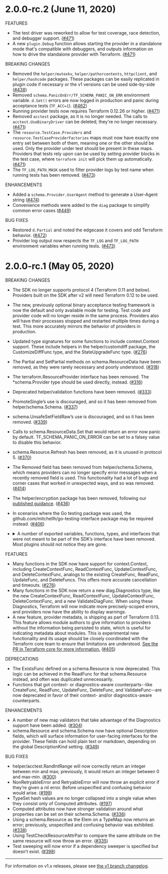 # 2.0.0-rc.2 (June 11, 2020)

FEATURES

* The test driver was reworked to allow for test coverage, race detection, and debugger support. ([#471](https://github.com/hashicorp/terraform-plugin-sdk/issues/471))
* A new `plugin.Debug` function allows starting the provider in a standalone mode that's compatible with debuggers, and outputs information on how to drive the standalone provider with Terraform. ([#471](https://github.com/hashicorp/terraform-plugin-sdk/issues/471))

BREAKING CHANGES

* Removed the `helper/mutexkv`, `helper/pathorcontents`, `httpclient`, and `helper/hashcode` packages. These packages can be easily replicated in plugin code if necessary or the v1 versions can be used side-by-side ([#438](https://github.com/hashicorp/terraform-plugin-sdk/issues/438))
* Removed `schema.PanicOnErr/TF_SCHEMA_PANIC_ON_ERR` environment variable. `d.Set()` errors are now logged in production and panic during acceptance tests (`TF_ACC=1`). ([#462](https://github.com/hashicorp/terraform-plugin-sdk/issues/462))
* Running provider tests now requires Terraform 0.12.26 or higher. ([#471](https://github.com/hashicorp/terraform-plugin-sdk/issues/471))
* Removed `acctest` package, as it is no longer needed. The calls to `acctest.UseBinaryDriver` can be deleted; they're no longer necessary. ([#471](https://github.com/hashicorp/terraform-plugin-sdk/issues/471))
* The `resource.TestCase.Providers` and `resource.TestCaseProviderFactories` maps must now have exactly one entry set between both of them, meaning one or the other should be used. Only the provider under test should be present in these maps. Providers that tests rely upon can be used by setting provider blocks in the test case, where `terraform init` will pick them up automatically. ([#471](https://github.com/hashicorp/terraform-plugin-sdk/issues/471))
* The `TF_LOG_PATH_MASK` used to filter provider logs by test name when running tests has been removed. ([#473](https://github.com/hashicorp/terraform-plugin-sdk/issues/473))

ENHANCEMENTS

* Added a `schema.Provider.UserAgent` method to generate a User-Agent string ([#474](https://github.com/hashicorp/terraform-plugin-sdk/issues/474))
* Convenience methods were added to the `diag` package to simplify common error cases ([#449](https://github.com/hashicorp/terraform-plugin-sdk/issues/449))

BUG FIXES

* Restored `d.Partial` and noted the edgecase it covers and odd Terraform behavior. ([#472](https://github.com/hashicorp/terraform-plugin-sdk/issues/472))
* Provider log output now respects the `TF_LOG` and `TF_LOG_PATH` environment variables when running tests. ([#473](https://github.com/hashicorp/terraform-plugin-sdk/issues/473))

# 2.0.0-rc.1 (May 05, 2020)

BREAKING CHANGES

* The SDK no longer supports protocol 4 (Terraform 0.11 and below). Providers built on the SDK after v2 will need Terraform 0.12 to be used.
* The new, previously optional binary acceptance testing framework is now the default and only available mode for testing. Test code and provider code will no longer reside in the same process. Providers also will have their processes stopped and restarted multiple times during a test. This more accurately mirrors the behavior of providers in production.
* Updated type signatures for some functions to include context.Context support. These include helpers in the helper/customdiff package, the CustomizeDiffFunc type, and the StateUpgradeFunc type. ([#276](https://github.com/hashicorp/terraform-plugin-sdk/issues/276))
* The Partial and SetPartial methods on schema.ResourceData have been removed, as they were rarely necessary and poorly understood. ([#318](https://github.com/hashicorp/terraform-plugin-sdk/issues/318))
* The terraform.ResourceProvider interface has been removed. The *schema.Provider type should be used directly, instead. ([#316](https://github.com/hashicorp/terraform-plugin-sdk/issues/316))
* Deprecated helper/validation functions have been removed. ([#333](https://github.com/hashicorp/terraform-plugin-sdk/issues/333))
* PromoteSingle’s use is discouraged, and so it has been removed from helper/schema.Schema. ([#337](https://github.com/hashicorp/terraform-plugin-sdk/issues/337))
* schema.UnsafeSetFieldRaw’s use is discouraged, and so it has been removed. ([#339](https://github.com/hashicorp/terraform-plugin-sdk/issues/339))
* Calls to schema.ResourceData.Set that would return an error now panic by default. TF_SCHEMA_PANIC_ON_ERROR can be set to a falsey value to disable this behavior.
* schema.Resource.Refresh has been removed, as it is unused in protocol 5. ([#370](https://github.com/hashicorp/terraform-plugin-sdk/issues/370))
* The Removed field has been removed from helper/schema.Schema, which means providers can no longer specify error messages when a recently removed field is used. This functionality had a lot of bugs and corner cases that worked in unexpected ways, and so was removed. ([#414](https://github.com/hashicorp/terraform-plugin-sdk/issues/414))
* The helper/encryption package has been removed, following our [published guidance](https://www.terraform.io/docs/extend/best-practices/sensitive-state.html#don-39-t-encrypt-state). ([#436](https://github.com/hashicorp/terraform-plugin-sdk/issues/436))
* In scenarios where the Go testing package was used, the github.com/mitchellh/go-testing-interface package may be required instead. ([#406](https://github.com/hashicorp/terraform-plugin-sdk/issues/406))
* <details><summary>A number of exported variables, functions, types, and interfaces that were not meant to be part of the SDK’s interface have been removed. Most plugins should not notice they are gone.</summary>
  
  The removals include:
  * helper/acctest.RemoteTestPrecheck
  * helper/acctest.SkipRemoteTestsEnvVar
  * helper/resource.EnvLogPathMask
  * helper/resource.GRPCTestProvider
  * helper/resource.LogOutput
  * helper/resource.Map
  * helper/resource.TestEnvVar
  * helper/resource.TestProvider
  * helper/schema.MultiMapReader
  * helper/schema.Provider.Input
  * plugin.Client
  * plugin.ClientConfig
  * plugin.DefaultProtocolVersion
  * plugin.GRPCProvider
  * plugin.GRPCProviderPlugin
  * plugin.GRPCProvisioner
  * plugin.GRPCProvisionerPlugin
  * plugin.HandShake.ProtocolVersion
  * plugin.ResourceProvider
  * plugin.ResourceProviderApplyArgs
  * plugin.ResourceProviderApplyResponse
  * plugin.ResourceProviderConfigureResponse
  * plugin.ResourceProviderDiffArgs
  * plugin.ResourceProviderDiffResponse
  * plugin.ResourceProviderGetSchemaArgs
  * plugin.ResourceProviderGetSchemaResponse
  * plugin.ResourceProviderImportStateArgs
  * plugin.ResourceProviderImportStateResponse
  * plugin.ResourceProviderInputArgs
  * plugin.ResourceProviderInputResponse
  * plugin.ResourceProviderPlugin
  * plugin.ResourceProviderReadDataApplyArgs
  * plugin.ResourceProviderReadDataApplyResponse
  * plugin.ResourceProviderReadDataDiffArgs
  * plugin.ResourceProviderReadDataDiffResponse
  * plugin.ResourceProviderRefreshArgs
  * plugin.ResourceProviderRefreshResponse
  * plugin.ResourceProviderServer
  * plugin.ResourceProviderStopResponse
  * plugin.ResourceProviderValidateArgs
  * plugin.ResourceProviderValidateResourceArgs
  * plugin.ResourceProviderValidateResourceResponse
  * plugin.ResourceProviderValidateResponse
  * plugin.UIInput
  * plugin.UIInputInputResponse
  * plugin.UIInputServer
  * plugin.UIOutput
  * plugin.UIOutputServer
  * plugin.VersionedPlugins no longer has a "provisioner" key
  * resource.RunNewTest
  * schema.Backend
  * schema.FromContextBackendConfig
  * schema.SetProto5
  * terraform.ApplyGraphBuilder
  * terraform.AttachResourceConfigTransformer
  * terraform.AttachSchemaTransformer
  * terraform.AttachStateTransformer
  * terraform.BackendState.Config
  * terraform.BackendState.Empty
  * terraform.BackendState.ForPlan
  * terraform.BackendState.SetConfig
  * terraform.BasicGraphBuilder
  * terraform.BuiltinEvalContext
  * terraform.CallbackUIOutput
  * terraform.CBDEdgeTransformer
  * terraform.CheckCoreVersionRequirements
  * terraform.CloseProviderEvalTree
  * terraform.CloseProviderTransformer
  * terraform.CloseProvisionerTransformer
  * terraform.ConcreteProviderNodeFunc
  * terraform.ConcreteResourceInstanceDeposedNodeFunc
  * terraform.ConcreteResourceInstanceNodeFunc
  * terraform.ConcreteResourceNodeFunc
  * terraform.ConfigTransformer
  * terraform.ConfigTreeDependencies
  * terraform.ConnectionBlockSupersetSchema
  * terraform.Context
  * terraform.ContextGraphOpts
  * terraform.ContextGraphWalker
  * terraform.ContextMeta
  * terraform.ContextOpts
  * terraform.CountBoundaryTransformer
  * terraform.DefaultVariableValues
  * terraform.DestroyEdge
  * terraform.DestroyEdgeTransformer
  * terraform.DestroyOutputTransformer
  * terraform.DestroyPlanGraphBuilder
  * terraform.DestroyValueReferenceTransformer
  * terraform.Diff (this was eventually cut)
  * terraform.Diff.ModuleByPath
  * terraform.Diff.RootModule
  * terraform.DiffAttrInput
  * terraform.DiffAttrOutput
  * terraform.DiffAttrType
  * terraform.DiffAttrUnknown
  * terraform.DiffChangeType
  * terraform.DiffCreate
  * terraform.DiffDestroy
  * terraform.DiffDestroyCreate
  * terraform.DiffInvalid
  * terraform.DiffNone
  * terraform.DiffRefresh
  * terraform.DiffTransformer
  * terraform.DiffUpdate
  * terraform.EphemeralState.DeepCopy
  * terraform.ErrNoState
  * terraform.Eval
  * terraform.EvalApply
  * terraform.EvalApplyPost
  * terraform.EvalApplyPre
  * terraform.EvalApplyProvisioners
  * terraform.EvalCheckModuleRemoved
  * terraform.EvalCheckPlannedChange
  * terraform.EvalCheckPreventDestroy
  * terraform.EvalCloseProvider
  * terraform.EvalCloseProvisioner
  * terraform.EvalConfigBlock
  * terraform.EvalConfigExpr
  * terraform.EvalConfigProvider
  * terraform.EvalContext
  * terraform.EvalCountFixZeroOneBoundaryGlobal
  * terraform.EvalDataForInstanceKey
  * terraform.EvalDataForNoInstanceKey
  * terraform.EvalDeleteLocal
  * terraform.EvalDeleteOutput
  * terraform.EvalDeposeState
  * terraform.EvalDiff
  * terraform.EvalDiffDestroy
  * terraform.EvalEarlyExitError
  * terraform.EvalFilter
  * terraform.EvalForgetResourceState
  * terraform.EvalGetProvider
  * terraform.EvalGetProvisioner
  * terraform.EvalGraphBuilder
  * terraform.EvalIf
  * terraform.EvalImportState
  * terraform.EvalImportStateVerify
  * terraform.EvalInitProvider
  * terraform.EvalInitProvisioner
  * terraform.EvalLocal
  * terraform.EvalMaybeRestoreDeposedObject
  * terraform.EvalMaybeTainted
  * terraform.EvalModuleCallArgument
  * terraform.EvalNode
  * terraform.EvalNodeFilterable
  * terraform.EvalNodeFilterFunc
  * terraform.EvalNodeFilterOp
  * terraform.EvalNodeOpFilterable
  * terraform.EvalNoop
  * terraform.EvalOpFilter
  * terraform.EvalRaw
  * terraform.EvalReadData
  * terraform.EvalReadDataApply
  * terraform.EvalReadDiff
  * terraform.EvalReadState
  * terraform.EvalReadStateDeposed
  * terraform.EvalReduceDiff
  * terraform.EvalRefresh
  * terraform.EvalRequireState
  * terraform.EvalReturnError
  * terraform.EvalSequence
  * terraform.EvalSetModuleCallArguments
  * terraform.Evaluator
  * terraform.EvalUpdateStateHook
  * terraform.EvalValidateCount
  * terraform.EvalValidateProvider
  * terraform.EvalValidateProvisioner
  * terraform.EvalValidateResource
  * terraform.EvalValidateSelfRef
  * terraform.EvalWriteDiff
  * terraform.EvalWriteOutput
  * terraform.EvalWriteResourceState
  * terraform.EvalWriteState
  * terraform.EvalWriteStateDeposed
  * terraform.ExpandTransform
  * terraform.ForcedCBDTransformer
  * terraform.Graph
  * terraform.GraphBuilder
  * terraform.GraphDot
  * terraform.GraphNodeAttachDestroyer
  * terraform.GraphNodeAttachProvider
  * terraform.GraphNodeAttachProviderConfigSchema
  * terraform.GraphNodeAttachProvisionerSchema
  * terraform.GraphNodeAttachResourceConfig
  * terraform.GraphNodeAttachResourceSchema
  * terraform.GraphNodeAttachResourceState
  * terraform.GraphNodeCloseProvider
  * terraform.GraphNodeCloseProvisioner
  * terraform.GraphNodeCreator
  * terraform.GraphNodeDeposedResourceInstanceObject
  * terraform.GraphNodeDeposer
  * terraform.GraphNodeDestroyer
  * terraform.GraphNodeDestroyerCBD
  * terraform.GraphNodeDynamicExpandable
  * terraform.GraphNodeEvalable
  * terraform.GraphNodeExpandable
  * terraform.GraphNodeProvider
  * terraform.GraphNodeProviderConsumer
  * terraform.GraphNodeProvisioner
  * terraform.GraphNodeProvisionerConsumer
  * terraform.GraphNodeReferenceable
  * terraform.GraphNodeReferenceOutside
  * terraform.GraphNodeReferencer
  * terraform.GraphNodeResource
  * terraform.GraphNodeResourceInstance
  * terraform.GraphNodeSubgraph
  * terraform.GraphNodeSubPath
  * terraform.GraphNodeTargetable
  * terraform.GraphNodeTargetDownstream
  * terraform.GraphTransformer
  * terraform.GraphTransformIf
  * terraform.GraphTransformMulti
  * terraform.GraphType
  * terraform.GraphTypeApply
  * terraform.GraphTypeEval
  * terraform.GraphTypeInvalid
  * terraform.GraphTypeLegacy
  * terraform.GraphTypeMap
  * terraform.GraphTypePlan
  * terraform.GraphTypePlanDestroy
  * terraform.GraphTypeRefresh
  * terraform.GraphTypeValidate
  * terraform.GraphVertexTransformer
  * terraform.GraphWalker
  * terraform.Hook
  * terraform.HookAction
  * terraform.HookActionContinue
  * terraform.HookActionHalt
  * terraform.ImportGraphBuilder
  * terraform.ImportOpts
  * terraform.ImportProviderValidateTransformer
  * terraform.ImportStateTransformer
  * terraform.ImportTarget
  * terraform.InputMode
  * terraform.InputModeProvider
  * terraform.InputModeStd
  * terraform.InputModeVar
  * terraform.InputModeVarUnset
  * terraform.InputOpts
  * terraform.InputValue
  * terraform.InputValues
  * terraform.InputValuesFromCaller
  * terraform.InstanceDiff.Copy
  * terraform.InstanceDiff.DelAttribute
  * terraform.InstanceDiff.GetAttributesLen
  * terraform.InstanceDiff.SetAttribute
  * terraform.InstanceDiff.SetDestroy
  * terraform.InstanceDiff.SetDestroyDeposed
  * terraform.InstanceDiff.SetTainted
  * terraform.InstanceInfo.ResourceAddress
  * terraform.InstanceKeyEvalData
  * terraform.InstanceType
  * terraform.LoadSchemas
  * terraform.LocalTransformer
  * terraform.MissingProviderTransformer
  * terraform.MissingProvisionerTransformer
  * terraform.MockEvalContext
  * terraform.MockHook
  * terraform.MockProvider
  * terraform.MockProvisioner
  * terraform.MockResourceProvider (this was removed)
  * terraform.MockResourceProvider.Input
  * terraform.MockResourceProvider.InputCalled
  * terraform.MockResourceProvider.InputConfig
  * terraform.MockResourceProvider.InputFn
  * terraform.MockResourceProvider.InputInput
  * terraform.MockResourceProvider.InputReturnConfig
  * terraform.MockResourceProvider.InputReturnError
  * terraform.MockResourceProvisioner
  * terraform.MockUIInput
  * terraform.MockUIOutput
  * terraform.ModuleDiff (this was eventually cut)
  * terraform.ModuleDiff.IsRoot
  * terraform.ModuleState.Empty
  * terraform.ModuleState.IsDescendent
  * terraform.ModuleState.IsRoot
  * terraform.ModuleState.Orphans
  * terraform.ModuleState.RemovedOutputs
  * terraform.ModuleState.View
  * terraform.ModuleVariableTransformer
  * terraform.MustShimLegacyState
  * terraform.NewContext
  * terraform.NewInstanceInfo
  * terraform.NewLegacyResourceAddress
  * terraform.NewLegacyResourceInstanceAddress
  * terraform.NewNodeAbstractResource
  * terraform.NewNodeAbstractResourceInstance
  * terraform.NewReferenceMap
  * terraform.NewResource
  * terraform.NewSemaphore
  * terraform.NilHook
  * terraform.NodeAbstractProvider
  * terraform.NodeAbstractResource
  * terraform.NodeAbstractResourceInstance
  * terraform.NodeApplyableModuleVariable
  * terraform.NodeApplyableOutput
  * terraform.NodeApplyableProvider
  * terraform.NodeApplyableResource
  * terraform.NodeApplyableResourceInstance
  * terraform.NodeCountBoundary
  * terraform.NodeDestroyableDataResourceInstance
  * terraform.NodeDestroyableOutput
  * terraform.NodeDestroyDeposedResourceInstanceObject
  * terraform.NodeDestroyResource
  * terraform.NodeDestroyResourceInstance
  * terraform.NodeDisabledProvider
  * terraform.NodeEvalableProvider
  * terraform.NodeLocal
  * terraform.NodeModuleRemoved
  * terraform.NodeOutputOrphan
  * terraform.NodePlanDeposedResourceInstanceObject
  * terraform.NodePlanDestroyableResourceInstance
  * terraform.NodePlannableResource
  * terraform.NodePlannableResourceInstance
  * terraform.NodePlannableResourceInstanceOrphan
  * terraform.NodeProvisioner
  * terraform.NodeRefreshableDataResource
  * terraform.NodeRefreshableDataResourceInstance
  * terraform.NodeRefreshableManagedResource
  * terraform.NodeRefreshableManagedResourceInstance
  * terraform.NodeRootVariable
  * terraform.NodeValidatableResource
  * terraform.NullGraphWalker
  * terraform.OrphanOutputTransformer
  * terraform.OrphanResourceCountTransformer
  * terraform.OrphanResourceInstanceTransformer
  * terraform.OrphanResourceTransformer
  * terraform.OutputTransformer
  * terraform.ParentProviderTransformer
  * terraform.ParseInstanceType
  * terraform.ParseResourceAddress
  * terraform.ParseResourceAddressForInstanceDiff
  * terraform.ParseResourceIndex
  * terraform.ParseResourcePath
  * terraform.ParseResourceStateKey
  * terraform.PathObjectCacheKey
  * terraform.Plan
  * terraform.PlanGraphBuilder
  * terraform.PrefixUIInput
  * terraform.ProviderConfigTransformer
  * terraform.ProviderEvalTree
  * terraform.ProviderHasDataSource
  * terraform.ProviderHasResource
  * terraform.ProviderSchema.SchemaForResourceAddr
  * terraform.ProviderSchema.SchemaForResourceType
  * terraform.ProviderTransformer
  * terraform.ProvisionerFactory
  * terraform.ProvisionerTransformer
  * terraform.ProvisionerUIOutput
  * terraform.PruneProviderTransformer
  * terraform.PruneUnusedValuesTransformer
  * terraform.ReadPlan
  * terraform.ReadState
  * terraform.ReadStateV1
  * terraform.ReadStateV2
  * terraform.ReadStateV3
  * terraform.ReferenceMap
  * terraform.ReferencesFromConfig
  * terraform.ReferenceTransformer
  * terraform.RefreshGraphBuilder
  * terraform.RemoteState.Equals
  * terraform.RemovableIfNotTargeted
  * terraform.RemovedModuleTransformer
  * terraform.Resource
  * terraform.ResourceAddress
  * terraform.ResourceAttrDiff.Empty
  * terraform.ResourceConfig.CheckSet
  * terraform.ResourceConfig.IsSet
  * terraform.ResourceCountTransformer
  * terraform.ResourceFlag
  * terraform.ResourceProviderCloser (this was removed)
  * terraform.ResourceProviderFactoryFixed (this was removed)
  * terraform.ResourceProviderResolver
  * terraform.ResourceProviderResolverFixed
  * terraform.ResourceProviderResolverFunc
  * terraform.ResourceProvisioner
  * terraform.ResourceProvisionerCloser
  * terraform.ResourceProvisionerFactory
  * terraform.RootTransformer
  * terraform.RootVariableTransformer
  * terraform.Schemas
  * terraform.Semaphore
  * terraform.ShimLegacyState
  * terraform.State.FromFutureTerraform
  * terraform.State.MarshalEqual
  * terraform.StateFilter
  * terraform.StateFilterResult
  * terraform.StateFilterResultSlice
  * terraform.StateTransformer
  * terraform.StateVersion
  * terraform.TargetsTransformer
  * terraform.TestStateFile
  * terraform.TransformProviders
  * terraform.TransitiveReductionTransformer
  * terraform.TypeDeposed
  * terraform.TypeInvalid
  * terraform.TypePrimary
  * terraform.TypeTainted
  * terraform.UIInput
  * terraform.UIOutput
  * terraform.UpgradeResourceState
  * terraform.ValidateGraphBuilder
  * terraform.ValueFromAutoFile
  * terraform.ValueFromCaller
  * terraform.ValueFromCLIArg
  * terraform.ValueFromConfig
  * terraform.ValueFromEnvVar
  * terraform.ValueFromInput
  * terraform.ValueFromNamedFile
  * terraform.ValueFromPlan
  * terraform.ValueFromUnknown
  * terraform.ValueSourceType
  * terraform.VertexTransformer
  * terraform.WritePlan
  * terraform.WriteState
  </details>

FEATURES
* Many functions in the SDK now have support for context.Context, including CreateContextFunc, ReadContextFunc, UpdateContextFunc, and DeleteContextFunc, analogs to the existing CreateFunc, ReadFunc, UpdateFunc, and DeleteFuncs. This offers more accurate cancellation and timeouts. ([#276](https://github.com/hashicorp/terraform-plugin-sdk/issues/276))
* Many functions in the SDK now return a new diag.Diagnostics type, like the new CreateContextFunc, ReadContextFunc, UpdateContextFunc, DeleteContextFunc, and a new ValidateDiagFunc. When using these Diagnostics, Terraform will now indicate more precisely-scoped errors, and providers now have the ability to display warnings.
* A new feature, provider metadata, is shipping as part of Terraform 0.13. This feature allows module authors to give information to providers without the information being persisted to state, which is useful for indicating metadata about modules. This is experimental new functionality and its usage should be closely coordinated with the Terraform core team to ensure that limitations are understood. [See the PR in Terraform core for more information.](https://github.com/hashicorp/terraform/pull/22583) ([#405](https://github.com/hashicorp/terraform-plugin-sdk/issues/405))

DEPRECATIONS
* The ExistsFunc defined on a schema.Resource is now deprecated. This logic can be achieved in the ReadFunc for that schema.Resource instead, and often was duplicated unnecessarily.
* Functions that got context- or diagnostics-aware counterparts--like CreateFunc, ReadFunc, UpdateFunc, DeleteFunc, and ValidateFunc--are now deprecated in favor of their context- and/or diagnostics-aware counterparts.

ENHANCEMENTS
* A number of new map validators that take advantage of the Diagnostics support have been added. ([#304](https://github.com/hashicorp/terraform-plugin-sdk/issues/304))
* schema.Resource and schema.Schema now have optional Description fields, which will surface information for user-facing interfaces for the provider. These fields can hold plain text or markdown, depending on the global DescriptionKind setting. ([#349](https://github.com/hashicorp/terraform-plugin-sdk/issues/349))

BUG FIXES
* helper/acctest.RandIntRange will now correctly return an integer between min and max; previously, it would return an integer between 0 and max-min. ([#300](https://github.com/hashicorp/terraform-plugin-sdk/issues/300))
* NonRetryableError and RetryableError will now throw an explicit error if they’re given a nil error. Before unspecified and confusing behavior would arise. ([#199](https://github.com/hashicorp/terraform-plugin-sdk/issues/199))
* TypeSet hash values are no longer collapsed into a single value when they consist only of Computed attributes. ([#197](https://github.com/hashicorp/terraform-plugin-sdk/issues/197))
* Computed attributes now have stronger validation around what properties can be set on their schema.Schema. ([#336](https://github.com/hashicorp/terraform-plugin-sdk/issues/336))
* Using a schema.Resource as the Elem on a TypeMap now returns an error; previously, unspecified and confusing behavior was exhibited. ([#338](https://github.com/hashicorp/terraform-plugin-sdk/issues/338))
* Using TestCheckResourceAttrPair to compare the same attribute on the same resource will now throw an error. ([#335](https://github.com/hashicorp/terraform-plugin-sdk/issues/335))
* Test sweeping will now error if a dependency sweeper is specified but doesn’t exist. ([#398](https://github.com/hashicorp/terraform-plugin-sdk/issues/398))

---

For information on v1.x releases, please see [the v1 branch changelog](https://github.com/hashicorp/terraform-plugin-sdk/blob/v1-maint/CHANGELOG.md).
